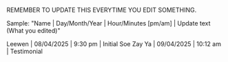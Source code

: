 REMEMBER TO UPDATE THIS EVERYTIME YOU EDIT SOMETHING.

Sample: "Name | Day/Month/Year | Hour/Minutes [pm/am] | Update text (What you edited)"

Leewen | 08/04/2025 | 9:30 pm | Initial 
Soe Zay Ya | 09/04/2025 | 10:12 am | Testimonial
